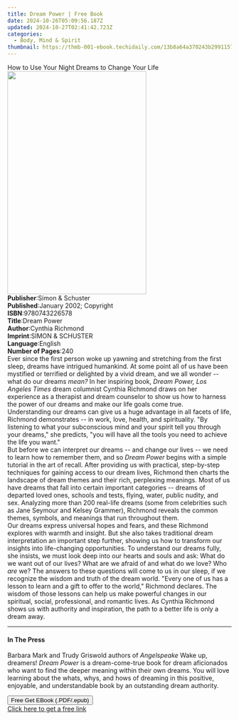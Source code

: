 ```yaml
---
title: Dream Power | Free Book
date: 2024-10-26T05:09:56.187Z
updated: 2024-10-27T02:41:42.723Z
categories:
  - Body, Mind & Spirit
thumbnail: https://thmb-001-ebook.techidaily.com/13b8a64a370243b29911574e944437b7614fd184f87904ae333cae743a7bb1ab.jpg
---
```

<main id="book-container">
  <div class="flex flex-col">
    <div class="book-brief flex-1 py-6 px-4 sm:p-6 md:py-10 md:px-8">
      <!-- brief-->
      <div class="book-brief-main">
        How to Use Your Night Dreams to Change Your Life
      </div>
    </div>
    <div
      class="book-meta-info flex-1 grid gap-4 col-start-1 col-end-3 row-start-1 sm:mb-6 sm:grid-cols-4 lg:gap-6 lg:col-start-2 lg:row-end-6 lg:row-span-6 lg:mb-0"
    >
      <div
        class="book-meta-info-left place-content-center mt-4 p-4 text-sm leading-6 col-start-2 col-span-2 dark:text-slate-400"
      >
        <img
          class="w-full h-500 object-cover rounded-lg sm:h-255 sm:col-span-2 lg:col-span-full"
          src="https://img-001-ebook.techidaily.com/ac30ced1c1b268c592c227a82e69136b2bb0e9723b8c26e3e3bd4e9c90d0515d.jpg"
          alt=""
          width="312"
          height="500"
        />
      </div>
      <div
        class="book-meta-info-right mt-2 col-start-1 row-start-2 col-span-3 self-center"
      >
        <!-- meta data  -->
        <div class="flex flex-col px-4 md:px-8">
          <div class="flex-1">
            <strong>Publisher</strong>:<span class="px-2"
              >Simon &amp; Schuster</span
            >
          </div>
          <div class="flex-1">
            <strong>Published</strong>:<span class="px-2"
              >January 2002; Copyright</span
            >
          </div>
          <div class="flex-1">
            <strong>ISBN</strong>:<span class="px-2">9780743226578</span>
          </div>
          <div class="flex-1">
            <strong>Title</strong>:<span class="px-2">Dream Power</span>
          </div>
          <div class="flex-1">
            <strong>Author</strong>:<span class="px-2">Cynthia Richmond</span>
          </div>
          <div class="flex-1">
            <strong>Imprint</strong>:<span class="px-2"
              >SIMON &amp; SCHUSTER</span
            >
          </div>
          <div class="flex-1">
            <strong>Language</strong>:<span class="px-2">English</span>
          </div>
          <div class="flex-1">
            <strong>Number of Pages</strong>:<span class="px-2">240</span>
          </div>
        </div>
      </div>
    </div>
    <div class="book-description flex-1 py-6 px-4 sm:p-6 md:py-10 md:px-8">
      <div class="book-description-main">
        <div accordion-content="" id="description">
          Ever since the first person woke up yawning and stretching from the
          first sleep, dreams have intrigued humankind. At some point all of us
          have been mystified or terrified or delighted by a vivid dream, and we
          all wonder -- what do our dreams <i>mean?</i> In her inspiring book,
          <i>Dream Power, Los Angeles Times</i> dream columnist Cynthia Richmond
          draws on her experience as a therapist and dream counselor to show us
          how to harness the power of our dreams and make our life goals come
          true. <br />
          Understanding our dreams can give us a huge advantage in all facets of
          life, Richmond demonstrates -- in work, love, health, and
          spirituality. "By listening to what your subconscious mind and your
          spirit tell you through your dreams," she predicts, "you will have all
          the tools you need to achieve the life you want." <br />
          But before we can interpret our dreams -- and change our lives -- we
          need to learn how to remember them, and so <i>Dream Power</i> begins
          with a simple tutorial in the art of recall. After providing us with
          practical, step-by-step techniques for gaining access to our dream
          lives, Richmond then charts the landscape of dream themes and their
          rich, perplexing meanings. Most of us have dreams that fall into
          certain important categories -- dreams of departed loved ones, schools
          and tests, flying, water, public nudity, and sex. Analyzing more than
          200 real-life dreams (some from celebrities such as Jane Seymour and
          Kelsey Grammer), Richmond reveals the common themes, symbols, and
          meanings that run throughout them. <br />
          Our dreams express universal hopes and fears, and these Richmond
          explores with warmth and insight. But she also takes traditional dream
          interpretation an important step further, showing us how to transform
          our insights into life-changing opportunities. To understand our
          dreams fully, she insists, we must look deep into our hearts and souls
          and ask: What do we want out of our lives? What are we afraid of and
          what do we love? Who <i>are</i> we? The answers to these questions
          will come to us in our sleep, if we recognize the wisdom and truth of
          the dream world. "Every one of us has a lesson to learn and a gift to
          offer to the world," Richmond declares. The wisdom of those lessons
          can help us make powerful changes in our spiritual, social,
          professional, and romantic lives. As Cynthia Richmond shows us with
          authority and inspiration, the path to a better life is only a dream
          away.
        </div>
        <div class="accordion-fader"></div>
      </div>
    </div>
    <div class="book-excerpts flex-1 py-6 px-4 sm:p-6 md:py-10 md:px-8">
      <!-- excerpts-->
      <div class="book-excerpts-main">
        <hr />
        <h4 class="placeholder placeholder-heading">
          <span>In The Press</span>
        </h4>
        <p>
          Barbara Mark and Trudy Griswold authors of <i>Angelspeake</i> Wake up,
          dreamers! <i>Dream Power</i> is a dream-come-true book for dream
          aficionados who want to find the deeper meaning within their own
          dreams. You will love learning about the whats, whys, and hows of
          dreaming in this positive, enjoyable, and understandable book by an
          outstanding dream authority.
        </p>
      </div>
    </div>
    <div
      class="book-about-author flex-1 py-6 px-4 sm:p-6 md:py-10 md:px-8"
    ></div>
    <div class="book-free-get flex-1 py-6 px-4 sm:p-6 md:py-10 md:px-8">
      <button
        id="btn-free-get"
        class="bg-blue-500 hover:bg-blue-700 text-white font-bold py-2 px-4 rounded"
      >
        Free Get EBook (.PDF/.epub)
      </button>
      <div id="countdown-display" class="px-2 text-lg mt-2"></div>
      <a
        id="free-link"
        class="hidden bg-blue-500 hover:bg-blue-700 text-white font-bold py-2 px-4 rounded"
        href="https://www.ebooks.com/en-us/book/152465/dream-power/cynthia-richmond/"
        target="_blank"
        >Click here to get a free link</a
      >
    </div>
    <script>
      let countdownTime = 0;
      let countdownInterval = null;
      document
        .getElementById('btn-free-get')
        .addEventListener('click', startCountdown);
      function startCountdown() {
        countdownTime = new Date().getTime() + 60000 * 3;
        countdownInterval = setInterval(updateCountdown, 1000);
        document.getElementById('btn-free-get').disabled = true;
        document
          .getElementById('btn-free-get')
          .classList.add('bg-gray-500', 'cursor-not-allowed');
      }
      function updateCountdown() {
        let currentTime = new Date().getTime();
        let timeLeft = countdownTime - currentTime;
        let secondsLeft = Math.floor(timeLeft / 1000);
        document.getElementById('countdown-display').innerHTML =
          `Remaining time: ${secondsLeft} seconds.`;
        if (secondsLeft <= 0) {
          clearInterval(countdownInterval);
          document.getElementById('btn-free-get').classList.add('hidden');
          document.getElementById('free-link').classList.remove('hidden');
          document.getElementById('countdown-display').innerHTML = '';
        }
      }
    </script>
  </div>
</main>

<ins class="adsbygoogle"
      style="display:block"
      data-ad-client="ca-pub-7571918770474297"
      data-ad-slot="8358498916"
      data-ad-format="auto"
      data-full-width-responsive="true"></ins>
    